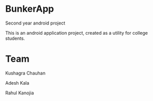 # BunkerApp
Second year android project


This is an android application project, created as a utility for college students.

# Team

Kushagra Chauhan 

Adesh Kala

Rahul Kanojia
